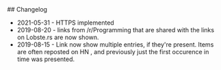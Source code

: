 <a name="changelog"/>
## Changelog

* 2021-05-31 - HTTPS implemented	
* 2019-08-20 - links from /r/Programming that are shared with the links on Lobste.rs are now shown.
* 2019-08-15 - Link  now show multiple entries, if they're present. Items are often reposted on HN , and previously just the first occurence in time was presented. 
